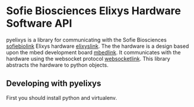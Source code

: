 Sofie Biosciences Elixys Hardware Software API
==============================================
pyelixys is a library for communicating with the Sofie Biosciences [sofiebiolink]
Elixys hardware [elixyslink].  The the hardware is a design based upon the mbed 
development board [mbedlink].  It communicates with the hardware using the 
websocket protocol [websocketlink].  This library abstracts the hardware to python objects.

Developing with pyelixys
------------------------
First you should install python and virtualenv.

[mbedlink]: http://mbed.org/
[sofiebiolink]: http://sofiebio.com/
[elixyslink]: http://sofiebio.com/products/chemistry/
[websocketlink]: http://en.wikipedia.org/wiki/WebSocket
